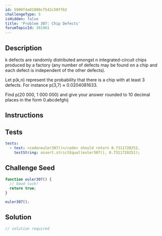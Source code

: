 ```yaml
---
id: 5900f4a01000cf542c50ffb2
challengeType: 5
isHidden: false
title: 'Problem 307: Chip Defects'
forumTopicId: 301961
---
```


## Description
<section id='description'>
k defects are randomly distributed amongst n integrated-circuit chips produced by a factory (any number of defects may be found on a chip and each defect is independent of the other defects).


Let p(k,n) represent the probability that there is a chip with at least 3 defects.
For instance p(3,7) ≈ 0.0204081633.


Find p(20 000, 1 000 000) and give your answer rounded to 10 decimal places in the form 0.abcdefghij
</section>

## Instructions
<section id='instructions'>

</section>

## Tests
<section id='tests'>

```yml
tests:
  - text: <code>euler307()</code> should return 0.7311720251.
    testString: assert.strictEqual(euler307(), 0.7311720251);

```

</section>

## Challenge Seed
<section id='challengeSeed'>

<div id='js-seed'>

```js
function euler307() {
  // Good luck!
  return true;
}

euler307();
```

</div>



</section>

## Solution
<section id='solution'>

```js
// solution required
```

</section>
